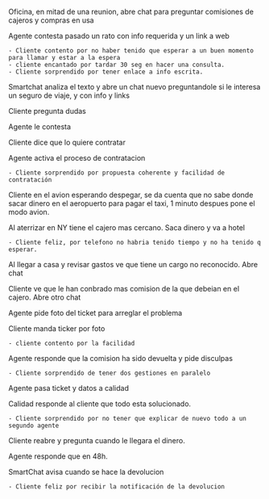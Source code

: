 Oficina, en mitad de una reunion, abre chat para preguntar comisiones de cajeros y compras en usa

Agente contesta pasado un rato con info requerida y un link a web

    - Cliente contento por no haber tenido que esperar a un buen momento para llamar y estar a la espera
    - cliente encantado por tardar 30 seg en hacer una consulta.
    - Cliente sorprendido por tener enlace a info escrita.




Smartchat analiza el texto y abre un chat nuevo preguntandole si le interesa un seguro de viaje, y con info y links

Cliente pregunta dudas

Agente le contesta

Cliente dice que lo quiere contratar

Agente activa el proceso de contratacion

    - Cliente sorprendido por propuesta coherente y facilidad de contratación



Cliente en el avion esperando despegar, se da cuenta que no sabe donde sacar dinero en el aeropuerto para pagar el taxi, 1 minuto despues pone el modo avion.

Al aterrizar en NY tiene el cajero mas cercano. Saca dinero y va a hotel

    - Cliente feliz, por telefono no habria tenido tiempo y no ha tenido q esperar.



Al llegar a casa y revisar gastos ve que tiene un cargo no reconocido. Abre chat 

Cliente ve que le han conbrado mas comision de la que debeian en el cajero. Abre otro chat

Agente pide foto del ticket para arreglar el problema

Cliente manda ticker por foto

	- cliente contento por la facilidad

Agente responde que la comision ha sido devuelta y pide disculpas

	- Cliente sorprendido de tener dos gestiones en paralelo

Agente pasa ticket y datos a calidad

Calidad responde al cliente que todo esta solucionado.

	- Cliente sorprendido por no tener que explicar de nuevo todo a un segundo agente

Cliente reabre y pregunta cuando le llegara el dinero.

Agente responde que en 48h.

SmartChat avisa cuando se hace la devolucion

	- Cliente feliz por recibir la notificación de la devolucion